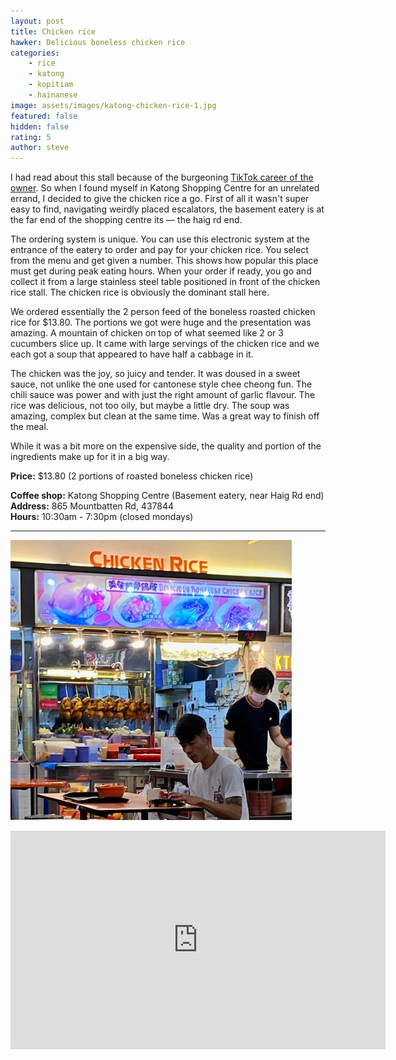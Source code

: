 ```yaml
---
layout: post
title: Chicken rice
hawker: Delicious boneless chicken rice
categories: 
    - rice
    - katong
    - kopitiam
    - hainanese
image: assets/images/katong-chicken-rice-1.jpg
featured: false
hidden: false
rating: 5
author: steve
---
```

I had read about this stall because of the burgeoning [TikTok career of the owner](https://mothership.sg/2020/02/tiktok-katong-chicken-rice-soki-wu/). So when I found myself in Katong Shopping Centre for an unrelated errand, I decided to give the chicken rice a go. First of all it wasn't super easy to find, navigating weirdly placed escalators, the basement eatery is at the far end of the shopping centre its — the haig rd end.

The ordering system is unique. You can use this electronic system at the entrance of the eatery to order and pay for your chicken rice. You select from the menu and get given a number. This shows how popular this place must get during peak eating hours. When your order if ready, you go and collect it from a large stainless steel table positioned in front of the chicken rice stall. The chicken rice is obviously the dominant stall here.

We ordered essentially the 2 person feed of the boneless roasted chicken rice for $13.80. The portions we got were huge and the presentation was amazing. A mountain of chicken on top of what seemed like 2 or 3 cucumbers slice up. It came with large servings of the chicken rice and we each got a soup that appeared to have half a cabbage in it.

The chicken was the joy, so juicy and tender. It was doused in a sweet sauce, not unlike the one used for cantonese style chee cheong fun. The chili sauce was power and with just the right amount of garlic flavour. The rice was delicious, not too oily, but maybe a little dry. The soup was amazing, complex but clean at the same time. Was a great way to finish off the meal.

While it was a bit more on the expensive side, the quality and portion of the ingredients make up for it in a big way.

**Price:** $13.80 (2 portions of roasted boneless chicken rice)  

**Coffee shop:** Katong Shopping Centre (Basement eatery, near Haig Rd end)  
**Address:** 865 Mountbatten Rd, 437844  
**Hours:** 10:30am - 7:30pm (closed mondays)  

***  

![Katong chicken rice](/assets/images/katong-chicken-rice-2.jpg "Katong chicken rice")

<iframe src="https://www.google.com/maps/embed?pb=!1m14!1m8!1m3!1d15955.140811684894!2d103.9011732!3d1.303903!3m2!1i1024!2i768!4f13.1!3m3!1m2!1s0x0%3A0x149c32224f0cc948!2sKatong%20Shopping%20Centre!5e0!3m2!1sen!2ssg!4v1629692369347!5m2!1sen!2ssg" width="600" height="350" style="border:0;" allowfullscreen="" loading="lazy"></iframe>
